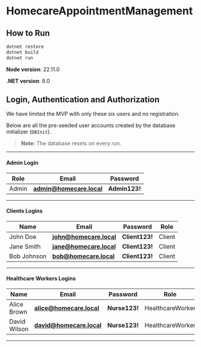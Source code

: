 # HomecareAppointmentManagement

## How to Run

```bash
dotnet restore
dotnet build
dotnet run
```

**Node version**: 22.11.0

**.NET version**: 8.0

## Login, Authentication and Authorization

We have limited the MVP with only these six users and no registration.

Below are all the pre-seeded user accounts created by the database initializer (`DBInit`).

> **Note:** The database resets on every run.

---

#### Admin Login

| Role  | Email                    | Password      |
| ----- | ------------------------ | ------------- |
| Admin | **admin@homecare.local** | **Admin123!** |

---

#### Clients Logins

| Name        | Email                   | Password       | Role   |
| ----------- | ----------------------- | -------------- | ------ |
| John Doe    | **john@homecare.local** | **Client123!** | Client |
| Jane Smith  | **jane@homecare.local** | **Client123!** | Client |
| Bob Johnson | **bob@homecare.local**  | **Client123!** | Client |

---

#### Healthcare Workers Logins

| Name         | Email                    | Password      | Role             |
| ------------ | ------------------------ | ------------- | ---------------- |
| Alice Brown  | **alice@homecare.local** | **Nurse123!** | HealthcareWorker |
| David Wilson | **david@homecare.local** | **Nurse123!** | HealthcareWorker |

---

